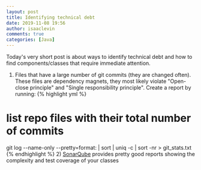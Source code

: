```yaml
---
layout: post
title: Identifying technical debt
date: 2019-11-08 19:56
author: isaaclevin
comments: true
categories: [Java]
---
```

Today's very short post is about ways to identify technical debt and how to find components/classes that require immediate attention.

1) Files that have a large number of git commits (they are changed often). These files are dependency magnets, they most likely violate "Open-close principle" and "Single responsibility principle". Create a report by running:
{% highlight yml %}
# list repo files with their total number of commits
git log --name-only --pretty=format: | sort | uniq -c | sort -nr &gt; git_stats.txt
{% endhighlight %}
2) <a href="https://www.sonarqube.org/">SonarQube</a> provides pretty good reports showing the complexity and test coverage of your classes

